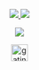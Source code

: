 
<p align = "center" > 
<a href="https://www.linkedin.com/in/claudia-azambuja/"><img src = "https://img.shields.io/badge/-Claudia Azambuja-blue?style=flat-square&logo=Linkedin&logoColor=white&link=https://www.linkedin.com/in/claudia-azambuja/)" /> </a> 
<a href="mailto:cclabdis@gmail.com"><img src = "https://img.shields.io/badge/-cclabdis@gmail.com-c14438?style=flat-square&logo=Gmail&logoColor=white&link=mailto:cclabdis@gmail.com)](mailto:cclabdis@gmail.com" /></a>
</p>
<p align = "center" >
<a href="https://github.com/DenverCoder1/readme-typing-svg"><img src="https://readme-typing-svg.herokuapp.com?lines=✋+Hi+There+!&center=true&title_color=79c0ff"></a>
</p>    
 


<p align="center">
 <img src="https://media.giphy.com/media/WUlplcMpOCEmTGBtBW/giphy.gif" width="30" alt="gatinho-doido"> 
</p>
